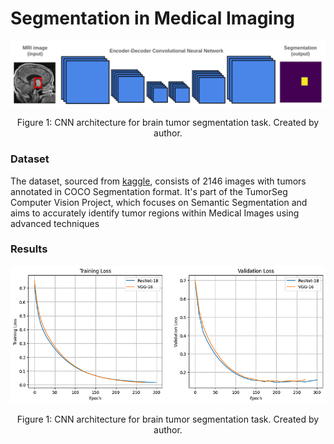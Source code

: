 # Segmentation in Medical Imaging

<div align="center">
    <img width="800" src="/Images/ec_cnn_mri.png" alt="Material Bread logo">
    <p style="text-align: center;">Figure 1: CNN architecture for brain tumor segmentation task. Created by author.</p>   
</div>

### Dataset

The dataset, sourced from [kaggle](https://www.kaggle.com/datasets/pkdarabi/brain-tumor-image-dataset-semantic-segmentation), consists of 2146 images with tumors annotated in COCO Segmentation format. It's part of the TumorSeg Computer Vision Project, which focuses on Semantic Segmentation and aims to accurately identify tumor regions within Medical Images using advanced techniques


### Results


<div align="center">
    <img width="800" src="/Images/final.png" alt="Material Bread logo">
    <p style="text-align: center;">Figure 1: CNN architecture for brain tumor segmentation task. Created by author.</p>   
</div>

  




 

